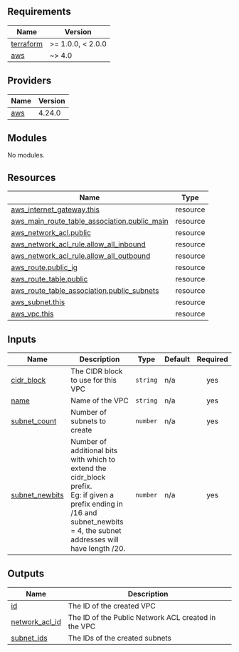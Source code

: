 <!-- BEGIN_TF_DOCS -->
## Requirements

| Name | Version |
|------|---------|
| <a name="requirement_terraform"></a> [terraform](#requirement\_terraform) | >= 1.0.0, < 2.0.0 |
| <a name="requirement_aws"></a> [aws](#requirement\_aws) | ~> 4.0 |

## Providers

| Name | Version |
|------|---------|
| <a name="provider_aws"></a> [aws](#provider\_aws) | 4.24.0 |

## Modules

No modules.

## Resources

| Name | Type |
|------|------|
| [aws_internet_gateway.this](https://registry.terraform.io/providers/hashicorp/aws/latest/docs/resources/internet_gateway) | resource |
| [aws_main_route_table_association.public_main](https://registry.terraform.io/providers/hashicorp/aws/latest/docs/resources/main_route_table_association) | resource |
| [aws_network_acl.public](https://registry.terraform.io/providers/hashicorp/aws/latest/docs/resources/network_acl) | resource |
| [aws_network_acl_rule.allow_all_inbound](https://registry.terraform.io/providers/hashicorp/aws/latest/docs/resources/network_acl_rule) | resource |
| [aws_network_acl_rule.allow_all_outbound](https://registry.terraform.io/providers/hashicorp/aws/latest/docs/resources/network_acl_rule) | resource |
| [aws_route.public_ig](https://registry.terraform.io/providers/hashicorp/aws/latest/docs/resources/route) | resource |
| [aws_route_table.public](https://registry.terraform.io/providers/hashicorp/aws/latest/docs/resources/route_table) | resource |
| [aws_route_table_association.public_subnets](https://registry.terraform.io/providers/hashicorp/aws/latest/docs/resources/route_table_association) | resource |
| [aws_subnet.this](https://registry.terraform.io/providers/hashicorp/aws/latest/docs/resources/subnet) | resource |
| [aws_vpc.this](https://registry.terraform.io/providers/hashicorp/aws/latest/docs/resources/vpc) | resource |

## Inputs

| Name | Description | Type | Default | Required |
|------|-------------|------|---------|:--------:|
| <a name="input_cidr_block"></a> [cidr\_block](#input\_cidr\_block) | The CIDR block to use for this VPC | `string` | n/a | yes |
| <a name="input_name"></a> [name](#input\_name) | Name of the VPC | `string` | n/a | yes |
| <a name="input_subnet_count"></a> [subnet\_count](#input\_subnet\_count) | Number of subnets to create | `number` | n/a | yes |
| <a name="input_subnet_newbits"></a> [subnet\_newbits](#input\_subnet\_newbits) | Number of additional bits with which to extend the cidr\_block prefix.<br>Eg: if given a prefix ending in /16 and subnet\_newbits = 4, the subnet addresses will have length /20. | `number` | n/a | yes |

## Outputs

| Name | Description |
|------|-------------|
| <a name="output_id"></a> [id](#output\_id) | The ID of the created VPC |
| <a name="output_network_acl_id"></a> [network\_acl\_id](#output\_network\_acl\_id) | The ID of the Public Network ACL created in the VPC |
| <a name="output_subnet_ids"></a> [subnet\_ids](#output\_subnet\_ids) | The IDs of the created subnets |
<!-- END_TF_DOCS -->